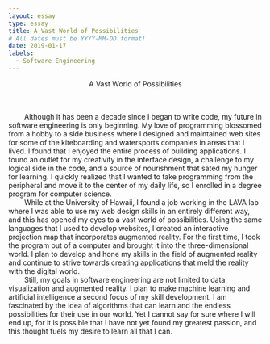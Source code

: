 ```yaml
---
layout: essay
type: essay
title: A Vast World of Possibilities
# All dates must be YYYY-MM-DD format!
date: 2019-01-17
labels:
  - Software Engineering
---
```

<center>A Vast World of Possibilities</center><br/><br/>

&nbsp;&nbsp;&nbsp;&nbsp;&nbsp;&nbsp;&nbsp;&nbsp;Although it has been a decade since I began to write code, my future in software engineering is only beginning.  My love of programming blossomed from a hobby to a side business where I designed and maintained web sites for some of the kiteboarding and watersports companies in areas that I lived.  I found that I enjoyed the entire process of building applications.  I found an outlet for my creativity in the interface design, a challenge to my logical side in the code, and a source of nourishment that sated my hunger for learning.  I quickly realized that I wanted to take programming from the peripheral and move it to the center of my daily life, so I enrolled in a degree program for computer science.<br/>
&nbsp;&nbsp;&nbsp;&nbsp;&nbsp;&nbsp;&nbsp;&nbsp;While at the University of Hawaii, I found a job working in the LAVA lab where I was able to use my web design skills in an entirely different way, and this has opened my eyes to a vast world of possibilities.  Using the same languages that I used to develop websites, I created an interactive projection map that incorporates augmented reality.  For the first time, I took the program out of a computer and brought it into the three-dimensional world.  I plan to develop and hone my skills in the field of augmented reality and continue to strive towards creating applications that meld the reality with the digital world.<br/>
&nbsp;&nbsp;&nbsp;&nbsp;&nbsp;&nbsp;&nbsp;&nbsp;Still, my goals in software engineering are not limited to data visualization and augmented reality.  I plan to make machine learning and artificial intelligence a second focus of my skill development.  I am fascinated by the idea of algorithms that can learn and the endless possibilities for their use in our world.  Yet I cannot say for sure where I will end up, for it is possible that I have not yet found my greatest passion, and this thought fuels my desire to learn all that I can.</pre>

